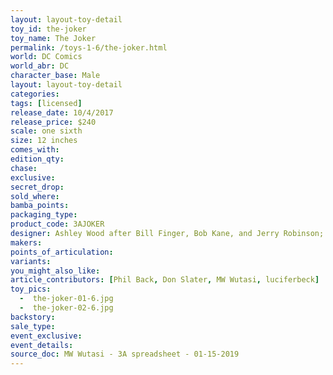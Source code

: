 ```yaml
---
layout: layout-toy-detail 
toy_id: the-joker
toy_name: The Joker
permalink: /toys-1-6/the-joker.html
world: DC Comics
world_abr: DC
character_base: Male
layout: layout-toy-detail
categories: 
tags: [licensed]
release_date: 10/4/2017
release_price: $240 
scale: one sixth
size: 12 inches
comes_with: 
edition_qty: 
chase: 
exclusive: 
secret_drop: 
sold_where: 
bamba_points: 
packaging_type: 
product_code: 3AJOKER
designer: Ashley Wood after Bill Finger, Bob Kane, and Jerry Robinson; DC Comics
makers: 
points_of_articulation: 
variants: 
you_might_also_like: 
article_contributors: [Phil Back, Don Slater, MW Wutasi, luciferbeck]
toy_pics: 
  -  the-joker-01-6.jpg
  -  the-joker-02-6.jpg
backstory: 
sale_type: 
event_exclusive: 
event_details: 
source_doc: MW Wutasi - 3A spreadsheet - 01-15-2019
---
```

